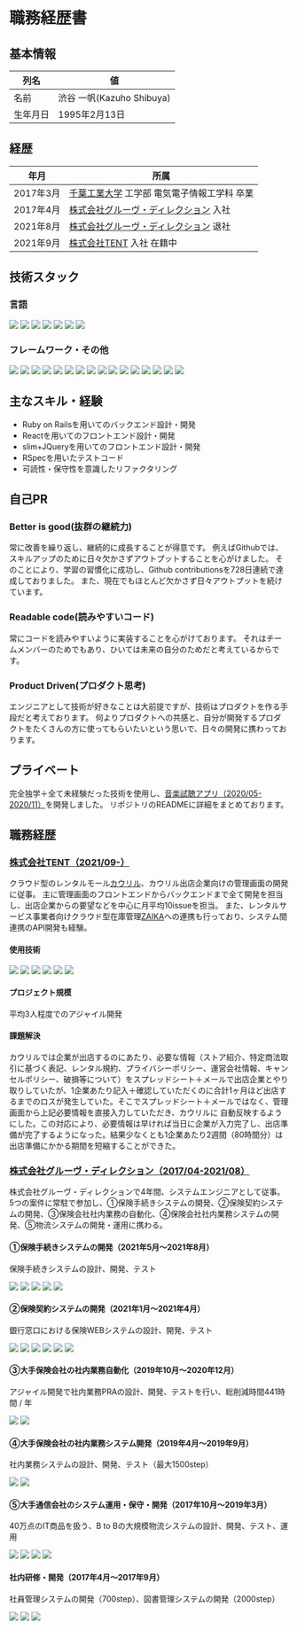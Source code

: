 # 職務経歴書
## 基本情報
| 列名 | 値 |
| ---- | ---- |
| 名前 | 渋谷 一帆(Kazuho Shibuya) |
| 生年月日 | 1995年2月13日 |

## 経歴
| 年月 | 所属 |
| ---- | ---- |
| 2017年3月 | [千葉工業大学](https://www.it-chiba.ac.jp/) 工学部 電気電子情報工学科 卒業 |
| 2017年4月 | [株式会社グルーヴ・ディレクション](https://groove-direction.com/) 入社 |
| 2021年8月 | [株式会社グルーヴ・ディレクション](https://groove-direction.com/) 退社 |
| 2021年9月 | [株式会社TENT](https://tent-inc.jp/) 入社 在籍中 |

## 技術スタック
### 言語
<div>
  <img src="https://img.shields.io/badge/-Ruby-CC342D?logo=ruby&style=plastic">
  <img src="https://img.shields.io/badge/-Java-007396?style=plastic&logo=Java&logoColor=white" />
  <img src="https://img.shields.io/badge/-Visual%20Basic%20.NET-0645ad?logo=visual-basic-.net&style=plastic&logoColor=white">
  <img src="https://img.shields.io/badge/-JavaScript-F7DF1E?logo=JavaScript&style=plastic&logoColor=white" />
  <img src="https://img.shields.io/badge/-TypeScript-007ACC?logo=typescript&style=plastic&logoColor=white" />
  <img src="https://img.shields.io/badge/-CRS-444197?logo=crs&style=plastic&logoColor=white">
  <img src="https://img.shields.io/badge/-HTML5-e34f26?logo=html5&style=plastic&logoColor=white">
</div>

### フレームワーク・その他
<span>
 <img src="https://img.shields.io/badge/-Rails-CC0000?logo=ruby-on-rails&style=plastic">
 <img src="https://img.shields.io/badge/-Spring%20Boot-6DB33F?logo=spring-boot&style=plastic&logoColor=white">
 <img src="https://img.shields.io/badge/-Spring-6DB33F?logo=spring&style=plastic&logoColor=white">
 <img src="https://img.shields.io/badge/-React-45b8d8?logo=react&style=plastic&logoColor=white">
  <img src="https://img.shields.io/badge/-Vue.js-4FC08D?logo=vue.js&style=plastic&logoColor=white">
 <img src="https://img.shields.io/badge/-jQuery-0769AD?logo=jquery&style=plastic">
 <img src="https://img.shields.io/badge/-Amazon%20AWS-232F3E?logo=amazon-aws&style=plastic">
 <img src="https://img.shields.io/badge/-Microsoft%20Azure-0078D4?logo=microsoft-azure&style=plastic&logoColor=white">
 <img src="https://img.shields.io/badge/-MySQL-007396?style=plastic&logo=mysql&logoColor=white" />
  <img src="https://img.shields.io/badge/-Oracle-f80000.svg?logo=oracle&style=plastic">
 <img src="https://img.shields.io/badge/-Linux-6C6694?logo=linux&style=plastic">
 <img src="https://img.shields.io/badge/-Docker-46a2f1?logo=docker&style=plastic&logoColor=white">
 <img src="https://img.shields.io/badge/-GitHub-181717?logo=github&style=plastic">
  <img src="https://img.shields.io/badge/-Subversion-809CC9?logo=subversion&style=plastic&logoColor=white">
 <img src="https://img.shields.io/badge/-UiPath-fa4616?logo=uipath&style=plastic&logoColor=white">
 <img src="https://img.shields.io/badge/-Biz/Browser-444197?logo=biz/browser&style=plastic&logoColor=white">
</span>

## 主なスキル・経験
- Ruby on Railsを用いてのバックエンド設計・開発
- Reactを用いてのフロントエンド設計・開発
- slim+JQueryを用いてのフロントエンド設計・開発
- RSpecを用いたテストコード
- 可読性・保守性を意識したリファクタリング

<div style="page-break-before:always"></div>

## 自己PR
### Better is good(抜群の継続力)
常に改善を繰り返し、継続的に成長することが得意です。
例えばGithubでは、スキルアップのために日々欠かさずアウトプットすることを心がけました。
そのことにより、学習の習慣化に成功し、Github contributionsを728日連続で達成しておりました。
また、現在でもほとんど欠かさず日々アウトプットを続けています。

### Readable code(読みやすいコード)
常にコードを読みやすいように実装することを心がけております。
それはチームメンバーのためでもあり、ひいては未来の自分のためだと考えているからです。

### Product Driven(プロダクト思考)
エンジニアとして技術が好きなことは大前提ですが、技術はプロダクトを作る手段だと考えております。
何よりプロダクトへの共感と、自分が開発するプロダクトをたくさんの方に使ってもらいたいという思いで、日々の開発に携わっております。

## プライベート
完全独学＋全て未経験だった技術を使用し、[音楽試聴アプリ（2020/05-2020/11）](https://github.com/Kazuho-Shibuya/unknownmusic)を開発しました。
リポジトリのREADMEに詳細をまとめております。

## 職務経歴
### [株式会社TENT（2021/09-）](https://tent-inc.jp/)
クラウド型のレンタルモール[カウリル](https://kauriru.com)、カウリル出店企業向けの管理画面の開発に従事。
主に管理画面のフロントエンドからバックエンドまで全て開発を担当し、出店企業からの要望などを中心に月平均10issueを担当。
また、レンタルサービス事業者向けクラウド型在庫管理[ZAIKA](https://za-ika.com/)への連携も行っており、システム間連携のAPI開発も経験。

#### 使用技術
<div>
  <img src="https://img.shields.io/badge/-Rails-CC0000?logo=ruby-on-rails&style=plastic">
  <img src="https://img.shields.io/badge/-React-45b8d8?logo=react&style=plastic&logoColor=white">
  <img src="https://img.shields.io/badge/-jQuery-0769AD?logo=jquery&style=plastic">
  <img src="https://img.shields.io/badge/-Amazon%20AWS-232F3E?logo=amazon-aws&style=plastic">
  <img src="https://img.shields.io/badge/-Docker-46a2f1?logo=docker&style=plastic&logoColor=white">
  <img src="https://img.shields.io/badge/-GitHub-181717?logo=github&style=plastic">
</div>

#### プロジェクト規模

平均3人程度でのアジャイル開発

#### 課題解決

カウリルでは企業が出店するのにあたり、必要な情報（ストア紹介、特定商法取引に基づく表記、レンタル規約、プライバシーポリシー、運営会社情報、キャンセルポリシー、破損等について）をスプレッドシート＋メールで出店企業とやり取りしていたが、1企業あたり記入＋確認していただくのに合計1ヶ月ほど出店するまでのロスが発生していた。そこでスプレッドシート＋メールではなく、管理画面から上記必要情報を直接入力していただき、カウリルに
自動反映するようにした。この対応により、必要情報は早ければ当日に企業が入力完了し、出店準備が完了するようになった。結果少なくとも1企業あたり2週間（80時間分）は出店準備にかかる期間を短縮することができた。

<div style="page-break-before:always"></div>

### [株式会社グルーヴ・ディレクション（2017/04-2021/08）](https://groove-direction.com/)
株式会社グルーヴ・ディレクションで4年間、システムエンジニアとして従事。
5つの案件に常駐で参加し、①保険手続きシステムの開発、②保険契約システムの開発、③保険会社社内業務の自動化、④保険会社社内業務システムの開発、⑤物流システムの開発・運用に携わる。
#### ①保険手続きシステムの開発（2021年5月〜2021年8月）
保険手続きシステムの設計、開発、テスト
<div>
  <img src="https://img.shields.io/badge/-Spring%20Boot-6DB33F?logo=spring-boot&style=plastic&logoColor=white">
  <img src="https://img.shields.io/badge/-JavaScript-F7DF1E?logo=JavaScript&style=plastic&logoColor=white" />
  <img src="https://img.shields.io/badge/-HTML5-e34f26?logo=html5&style=plastic&logoColor=white">
  <img src="https://img.shields.io/badge/-Microsoft%20Azure-0078D4?logo=microsoft-azure&style=plastic&logoColor=white">
  <img src="https://img.shields.io/badge/-Subversion-809CC9?logo=subversion&style=plastic&logoColor=white">
</div>

#### ②保険契約システムの開発（2021年1月〜2021年4月）

銀行窓口における保険WEBシステムの設計、開発、テスト
<div>
  <img src="https://img.shields.io/badge/-Spring-6DB33F?logo=spring&style=plastic&logoColor=white">
  <img src="https://img.shields.io/badge/-Vue.js-4FC08D?logo=vue.js&style=plastic&logoColor=white">
  <img src="https://img.shields.io/badge/-TypeScript-007ACC?logo=typescript&style=plastic&logoColor=white" />
  <img src="https://img.shields.io/badge/-HTML5-e34f26?logo=html5&style=plastic&logoColor=white">
  <img src="https://img.shields.io/badge/-Oracle-f80000.svg?logo=oracle&style=plastic">
  <img src="https://img.shields.io/badge/-Subversion-809CC9?logo=subversion&style=plastic&logoColor=white">
</div>

#### ③大手保険会社の社内業務自動化（2019年10月〜2020年12月）

アジャイル開発で社内業務PRAの設計、開発、テストを行い、総削減時間441時間 / 年
<div>
  <img src="https://img.shields.io/badge/-Visual%20Basic%20.NET-0645ad?logo=visual-basic-.net&style=plastic&logoColor=white">
  <img src="https://img.shields.io/badge/-UiPath-fa4616?logo=uipath&style=plastic&logoColor=white">
</div>

#### ④大手保険会社の社内業務システム開発（2019年4月〜2019年9月）

社内業務システムの設計、開発、テスト（最大1500step）
<div>
  <img src="https://img.shields.io/badge/-CRS-444197?logo=crs&style=plastic&logoColor=white">
  <img src="https://img.shields.io/badge/-Biz/Browser-444197?logo=biz/browser&style=plastic&logoColor=white">
</div>

#### ⑤大手通信会社のシステム運用・保守・開発（2017年10月〜2019年3月）

40万点のIT商品を扱う、B to Bの大規模物流システムの設計、開発、テスト、運用
<div>
  <img src="https://img.shields.io/badge/-Java-007396?style=plastic&logo=Java&logoColor=white" />
  <img src="https://img.shields.io/badge/-HTML5-e34f26?logo=html5&style=plastic&logoColor=white">
  <img src="https://img.shields.io/badge/-Oracle-f80000?logo=oracle&style=plastic">
  <img src="https://img.shields.io/badge/-Linux-6C6694?logo=linux&style=plastic">
</div>

#### 社内研修・開発（2017年4月〜2017年9月）

社員管理システムの開発（700step）、図書管理システムの開発（2000step）
<div>
  <img src="https://img.shields.io/badge/-Java-007396?style=plastic&logo=java&logoColor=white" />
  <img src="https://img.shields.io/badge/-HTML5-e34f26?logo=html5&style=plastic&logoColor=white">
  <img src="https://img.shields.io/badge/-MySQL-007396?style=plastic&logo=mysql&logoColor=white" />
</div>
